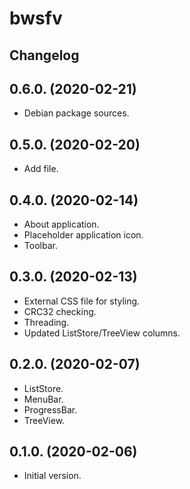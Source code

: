 # bwsfv

## Changelog


## 0.6.0. (2020-02-21)

- Debian package sources.


## 0.5.0. (2020-02-20)

- Add file.


## 0.4.0. (2020-02-14)

- About application.
- Placeholder application icon.
- Toolbar.


## 0.3.0. (2020-02-13)

- External CSS file for styling.
- CRC32 checking.
- Threading.
- Updated ListStore/TreeView columns.


## 0.2.0. (2020-02-07)

- ListStore.
- MenuBar.
- ProgressBar.
- TreeView.


## 0.1.0. (2020-02-06)

- Initial version.
